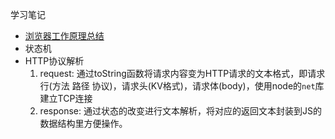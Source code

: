 学习笔记
- [浏览器工作原理总结](./浏览器工作流程.pdf)
- 状态机
- HTTP协议解析
    1. request: 通过toString函数将请求内容变为HTTP请求的文本格式，即请求行(方法 路径 协议)，请求头(KV格式)，请求体(body)，使用node的`net`库建立TCP连接
    2. response: 通过状态的改变进行文本解析，将对应的返回文本封装到JS的数据结构里方便操作。